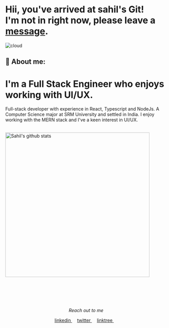 # Hii, you've arrived at sahil's Git! <br>I'm not in right now, please leave a [message](https://twitter.com/messages/compose?recipient_id=763040225551536128&text=Hi%20there,%20).

![cloud](https://user-images.githubusercontent.com/54865101/210495327-96e5436c-0624-45f3-b16c-2d28ecc401ed.jpg)
<!-- ![Autodesk cover wide](https://user-images.githubusercontent.com/54865101/215277918-6972ea1a-3119-4dff-996a-a6841999a6dc.jpg) -->
<!-- ![cover image](https://user-images.githubusercontent.com/54865101/215280155-e0f21e97-343c-4d36-b413-93888f0c4598.jpg) -->

## :raising_hand: About me:

# I'm a Full Stack Engineer who enjoys working with UI/UX.<br>

Full-stack developer with experience in React, Typescript and NodeJs. 
A Computer Science major at SRM University and settled in India. 
I enjoy working with the MERN stack and I've a keen interest in UI/UX.

<br>
<a href="https://github.com/soilshubham">
   <img src="https://github-readme-stats.vercel.app/api?username=soilshubham&hide=issues&show_icons=true&theme=gotham&locale=en&layout=compact" alt="Sahil's github stats" width=450px/>
</a><br><br>
<!-- 
## 💻 Languages & Tools

<a href="https://nodejs.org/" title="NodeJs"><img src="icons/png/node.png" /></a>
<a href="https://expressjs.com/" title="ExpressJS"><img src="icons/png/express.png" /></a>
<a href="https://reactjs.org/" title="React"><img src="icons/png/react.png" /></a>
<a href="https://nextjs.org/" title="NextJS"><img src="icons/png/next.png" /></a>
<a href="https://www.mongodb.com/" title="MongoDB"><img src="icons/png/mongodb.png" /></a>
<a href="https://www.w3schools.com/js/" title="Javascript"><img src="icons/png/js.png" /></a>
<a href="https://www.adobe.com/in/products/photoshop.html" title="Photoshop"><img src="icons/png/photoshop.png" /></a>
<a href="https://www.python.org/" title="Python"><img src="icons/png/py.png" /></a>
<a href="https://www.w3schools.com/css/" title="CSS"><img src="icons/png/css.png" /></a>
<a href="https://sass-lang.com/" title="Sass"><img src="icons/png/sass.png" /></a>
<a href="https://tailwindcss.com/" title="TailwindCSS"><img src="icons/png/tailwindcss.png" /></a>
<a href="https://unity.com/" title="Unity3d"><img src="icons/png/unity.png" /></a> -->

<!-- <a href="https://www.w3schools.com/html/" title="HTML"><img src="icons/png/html.png" /></a> -->
<br>

##

<br>
<p align="center"=><i>Reach out to me</i></p>
 <p align="center">
  <a href="https://www.linkedin.com/in/soilshubham/">
     linkedin
  </a> &nbsp;&nbsp;&nbsp;
  <a href="https://www.twitter.com/froznxd">
     twitter
  </a> &nbsp;&nbsp;&nbsp;
  <a href="https://linktr.ee/froznxd">
     linktree
  </a> &nbsp;&nbsp;&nbsp;
</p>
<br>
